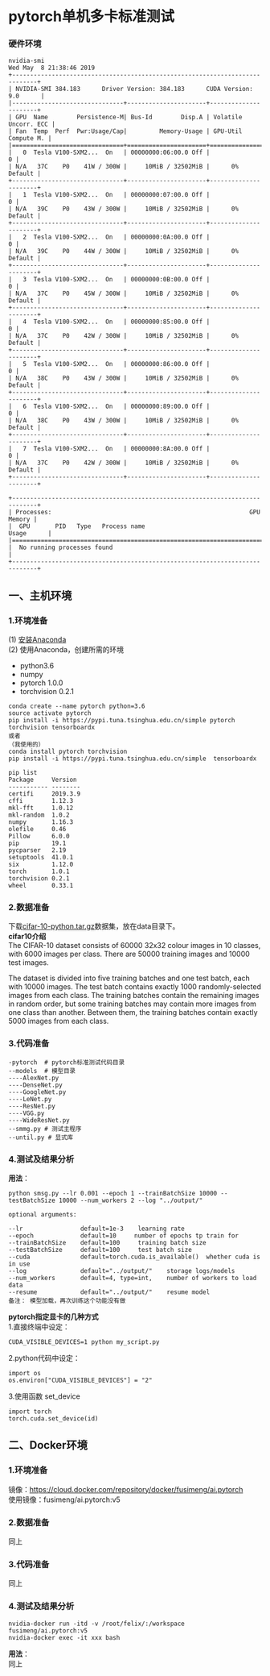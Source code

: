 # pytorch单机多卡标准测试 
### 硬件环境  
```
nvidia-smi
Wed May  8 21:38:46 2019       
+-----------------------------------------------------------------------------+
| NVIDIA-SMI 384.183      Driver Version: 384.183      CUDA Version: 9.0      |
|-------------------------------+----------------------+----------------------+
| GPU  Name        Persistence-M| Bus-Id        Disp.A | Volatile Uncorr. ECC |
| Fan  Temp  Perf  Pwr:Usage/Cap|         Memory-Usage | GPU-Util  Compute M. |
|===============================+======================+======================|
|   0  Tesla V100-SXM2...  On   | 00000000:06:00.0 Off |                    0 |
| N/A   37C    P0    41W / 300W |     10MiB / 32502MiB |      0%      Default |
+-------------------------------+----------------------+----------------------+
|   1  Tesla V100-SXM2...  On   | 00000000:07:00.0 Off |                    0 |
| N/A   39C    P0    43W / 300W |     10MiB / 32502MiB |      0%      Default |
+-------------------------------+----------------------+----------------------+
|   2  Tesla V100-SXM2...  On   | 00000000:0A:00.0 Off |                    0 |
| N/A   39C    P0    44W / 300W |     10MiB / 32502MiB |      0%      Default |
+-------------------------------+----------------------+----------------------+
|   3  Tesla V100-SXM2...  On   | 00000000:0B:00.0 Off |                    0 |
| N/A   37C    P0    45W / 300W |     10MiB / 32502MiB |      0%      Default |
+-------------------------------+----------------------+----------------------+
|   4  Tesla V100-SXM2...  On   | 00000000:85:00.0 Off |                    0 |
| N/A   37C    P0    42W / 300W |     10MiB / 32502MiB |      0%      Default |
+-------------------------------+----------------------+----------------------+
|   5  Tesla V100-SXM2...  On   | 00000000:86:00.0 Off |                    0 |
| N/A   38C    P0    43W / 300W |     10MiB / 32502MiB |      0%      Default |
+-------------------------------+----------------------+----------------------+
|   6  Tesla V100-SXM2...  On   | 00000000:89:00.0 Off |                    0 |
| N/A   38C    P0    43W / 300W |     10MiB / 32502MiB |      0%      Default |
+-------------------------------+----------------------+----------------------+
|   7  Tesla V100-SXM2...  On   | 00000000:8A:00.0 Off |                    0 |
| N/A   37C    P0    42W / 300W |     10MiB / 32502MiB |      0%      Default |
+-------------------------------+----------------------+----------------------+
                                                                               
+-----------------------------------------------------------------------------+
| Processes:                                                       GPU Memory |
|  GPU       PID   Type   Process name                             Usage      |
|=============================================================================|
|  No running processes found                                                 |
+-----------------------------------------------------------------------------+
```
## 一、主机环境
### 1.环境准备
(1) [安装Anaconda](https://github.com/fusimeng/ai_tools)    
(2) 使用Anaconda，创建所需的环境   
* python3.6
* numpy
* pytorch 1.0.0
* torchvision 0.2.1
```shell
conda create --name pytorch python=3.6
source activate pytorch
pip install -i https://pypi.tuna.tsinghua.edu.cn/simple pytorch torchvision tensorboardx
或者
（我使用的）   
conda install pytorch torchvision 
pip install -i https://pypi.tuna.tsinghua.edu.cn/simple  tensorboardx
```
```shell
pip list 
Package     Version 
----------- --------
certifi     2019.3.9
cffi        1.12.3  
mkl-fft     1.0.12  
mkl-random  1.0.2   
numpy       1.16.3  
olefile     0.46    
Pillow      6.0.0   
pip         19.1    
pycparser   2.19    
setuptools  41.0.1  
six         1.12.0  
torch       1.0.1   
torchvision 0.2.1   
wheel       0.33.1 
```
### 2.数据准备
下载[cifar-10-python.tar.gz](https://www.cs.toronto.edu/~kriz/cifar-10-python.tar.gz)数据集，放在data目录下。   
**cifar10介绍**    
The CIFAR-10 dataset consists of 60000 32x32 colour images in 10 classes, with 6000 images per class. There are 50000 training images and 10000 test images.

The dataset is divided into five training batches and one test batch, each with 10000 images. The test batch contains exactly 1000 randomly-selected images from each class. The training batches contain the remaining images in random order, but some training batches may contain more images from one class than another. Between them, the training batches contain exactly 5000 images from each class.
### 3.代码准备     
``` 
-pytorch  # pytorch标准测试代码目录 
--models  # 模型目录
----AlexNet.py
----DenseNet.py
----GoogleNet.py
----LeNet.py
----ResNet.py
----VGG.py
----WideResNet.py
--smmg.py # 测试主程序
--until.py # 显式库
```
 
### 4.测试及结果分析
**用法**：   
```shell
python smsg.py --lr 0.001 --epoch 1 --trainBatchSize 10000 --testBatchSize 10000 --num_workers 2 --log "../output/" 

optional arguments:   

--lr                default=1e-3    learning rate
--epoch             default=10     number of epochs tp train for
--trainBatchSize    default=100     training batch size
--testBatchSize     default=100     test batch size
--cuda              default=torch.cuda.is_available()  whether cuda is in use
--log               default="../output/"    storage logs/models
--num_workers       default=4, type=int,    number of workers to load data
--resume            default="../output/"    resume model 
备注： 模型加载，再次训练这个功能没有做
```
**pytorch指定显卡的几种方式**   
1.直接终端中设定：   
```
CUDA_VISIBLE_DEVICES=1 python my_script.py
```
2.python代码中设定：   
```
import os
os.environ["CUDA_VISIBLE_DEVICES"] = "2"
```
3.使用函数 set_device
```
import torch
torch.cuda.set_device(id)
```
## 二、Docker环境
### 1.环境准备
镜像：https://cloud.docker.com/repository/docker/fusimeng/ai.pytorch    
使用镜像：fusimeng/ai.pytorch:v5   
### 2.数据准备
同上
### 3.代码准备
同上
### 4.测试及结果分析
```shell
nvidia-docker run -itd -v /root/felix/:/workspace fusimeng/ai.pytorch:v5
nvidia-docker exec -it xxx bash
```
**用法**：   
同上
